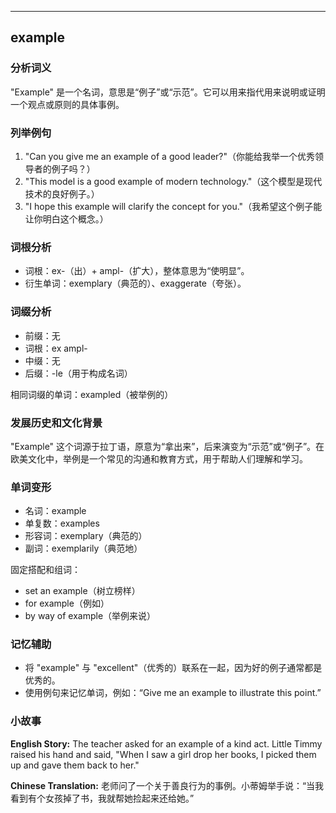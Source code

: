
---------------
## example
### 分析词义
"Example" 是一个名词，意思是“例子”或“示范”。它可以用来指代用来说明或证明一个观点或原则的具体事例。

### 列举例句
1. "Can you give me an example of a good leader?"（你能给我举一个优秀领导者的例子吗？）
2. "This model is a good example of modern technology."（这个模型是现代技术的良好例子。）
3. "I hope this example will clarify the concept for you."（我希望这个例子能让你明白这个概念。）

### 词根分析
- 词根：ex-（出）+ ampl-（扩大），整体意思为“使明显”。
- 衍生单词：exemplary（典范的）、exaggerate（夸张）。

### 词缀分析
- 前缀：无
- 词根：ex ampl-
- 中缀：无
- 后缀：-le（用于构成名词）

相同词缀的单词：exampled（被举例的）

### 发展历史和文化背景
"Example" 这个词源于拉丁语，原意为“拿出来”，后来演变为“示范”或“例子”。在欧美文化中，举例是一个常见的沟通和教育方式，用于帮助人们理解和学习。

### 单词变形
- 名词：example
- 单复数：examples
- 形容词：exemplary（典范的）
- 副词：exemplarily（典范地）

固定搭配和组词：
- set an example（树立榜样）
- for example（例如）
- by way of example（举例来说）

### 记忆辅助
- 将 "example" 与 "excellent"（优秀的）联系在一起，因为好的例子通常都是优秀的。
- 使用例句来记忆单词，例如：“Give me an example to illustrate this point.”

### 小故事
**English Story:**
The teacher asked for an example of a kind act. Little Timmy raised his hand and said, "When I saw a girl drop her books, I picked them up and gave them back to her."

**Chinese Translation:**
老师问了一个关于善良行为的事例。小蒂姆举手说：“当我看到有个女孩掉了书，我就帮她捡起来还给她。”

